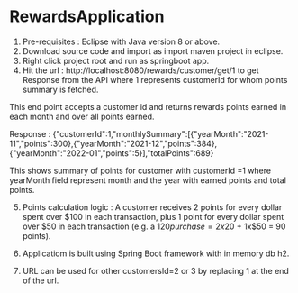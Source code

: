 # RewardsApplication

1. Pre-requisites : Eclipse with Java version 8 or above.
2. Download source code and import as import maven project in eclipse.
3. Right click project root and run as springboot app.
4. Hit the url : http://localhost:8080/rewards/customer/get/1 to get Response from the API where 1 represents customerId for whom points summary is fetched.
  
  This end point accepts a customer id and returns rewards points earned in each month and over all points earned. 
  
  Response : {"customerId":1,"monthlySummary":[{"yearMonth":"2021-11","points":300},{"yearMonth":"2021-12","points":384},{"yearMonth":"2022-01","points":5}],"totalPoints":689}
  
  This shows summary of points for customer with customerId =1 where yearMonth field represent month and the year with earned points and total points.

5. Points calculation logic : A customer receives 2 points for every dollar spent over $100 in each transaction, plus 1 point for every dollar spent over $50 in each transaction
(e.g. a $120 purchase = 2x$20 + 1x$50 = 90 points).

6. Applicatiom is built using Spring Boot framework with in memory db h2.
7. URL can be used for other customersId=2 or 3 by replacing 1 at the end  of the url.

